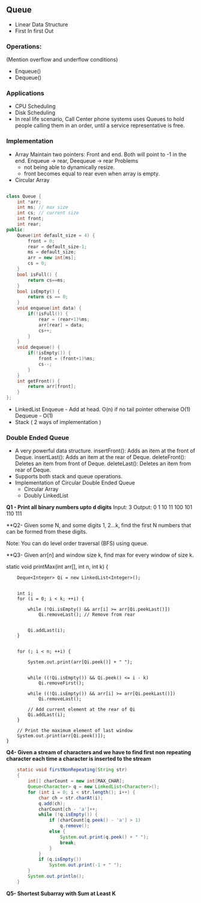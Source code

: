 ## Queue

- Linear Data Structure
- First In first Out

### Operations:

(Mention overflow and underflow conditions)
- Enqueue()
- Dequeue()

### Applications

- CPU Scheduling
- Disk Scheduling
- In real life scenario, Call Center phone systems uses Queues to hold people calling them in an order, until a service representative is free.

### Implementation

- Array
  Maintain two pointers: Front and end. 
  Both will point to -1 in the end.
  Enqueue -> rear, Deequeue -> rear
  Problems  
    - not being able to dynamically resize. 
    - front becomes equal to rear even when array is empty. 
- Circular Array

```cpp

class Queue {
	int *arr;
	int ms; // max size
	int cs; // current size
	int front;
	int rear;
public:
	Queue(int default_size = 4) {
		front = 0;
		rear = default_size-1;
		ms = default_size;
		arr = new int[ms];
		cs = 0;
	}
	bool isFull() {
		return cs==ms;
	}
	bool isEmpty() {
		return cs == 0;
	}
	void enqueue(int data) {
		if(!isFull()) {
			rear = (rear+1)%ms;
			arr[rear] = data;
			cs++;
		}
	}
	void dequeue() {
		if(!isEmpty()) {
			front = (front+1)%ms;
			cs--;
		}
	}
	int getFront() {
		return arr[front];
	}
};

```
- LinkedList
	Enqueue - Add at head. O(n) if no tail pointer otherwise O(1)
	Dequeue - O(1)
- Stack ( 2 ways of implementation )


### Double Ended Queue

- A very powerful data structure. 
	insertFront(): Adds an item at the front of Deque.
	insertLast(): Adds an item at the rear of Deque.
	deleteFront(): Deletes an item from front of Deque.
	deleteLast(): Deletes an item from rear of Deque.
- Supports both stack and queue operations. 
- Implementation of Circular Double Ended Queue
  - Circular Array
  - Doubly LinkedList
  
**Q1 - Print all binary numbers upto d digits**
Input: 3
Output: 0 1 10 11 100 101 110 111

**Q2- Given some N, and some digits 1, 2...k, find the first N numbers that can be formed from these digits. 

Note: You can do level order traversal (BFS) using queue. 
    
**Q3- Given arr[n] and window size k, find max for every window of size k. 

static void printMax(int arr[], int n, int k) 
    { 
        
        Deque<Integer> Qi = new LinkedList<Integer>(); 
  
       
        int i; 
        for (i = 0; i < k; ++i) { 
           
            while (!Qi.isEmpty() && arr[i] >= arr[Qi.peekLast()]) 
                Qi.removeLast(); // Remove from rear 
  
            
            Qi.addLast(i); 
        } 
  
        
        for (; i < n; ++i) { 
           
            System.out.print(arr[Qi.peek()] + " "); 
  
           
            while ((!Qi.isEmpty()) && Qi.peek() <= i - k) 
                Qi.removeFirst(); 

            while ((!Qi.isEmpty()) && arr[i] >= arr[Qi.peekLast()]) 
                Qi.removeLast(); 
  
            // Add current element at the rear of Qi 
            Qi.addLast(i); 
        } 
  
        // Print the maximum element of last window 
        System.out.print(arr[Qi.peek()]); 
    } 

**Q4- Given a stream of characters and we have to find first non repeating character each time a character is inserted to the stream**
```java
    static void firstNonRepeating(String str) 
    { 
        int[] charCount = new int[MAX_CHAR]; 
        Queue<Character> q = new LinkedList<Character>(); 
        for (int i = 0; i < str.length(); i++) { 
            char ch = str.charAt(i);
            q.add(ch); 
            charCount[ch - 'a']++;  
            while (!q.isEmpty()) { 
                if (charCount[q.peek() - 'a'] > 1) 
                    q.remove(); 
                else { 
                    System.out.print(q.peek() + " "); 
                    break; 
                } 
            } 
            if (q.isEmpty()) 
                System.out.print(-1 + " "); 
        } 
        System.out.println(); 
    } 
```
**Q5- Shortest Subarray with Sum at Least K**



 

